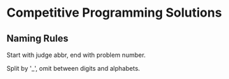Competitive Programming Solutions
===

## Naming Rules

Start with judge abbr, end with problem number.

Split by '_', omit between digits and alphabets.
